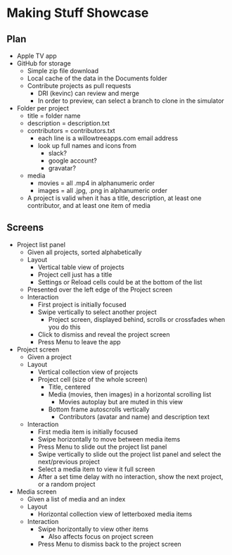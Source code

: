 # Making Stuff Showcase

## Plan

- Apple TV app
- GitHub for storage
	- Simple zip file download
	- Local cache of the data in the Documents folder
	- Contribute projects as pull requests
		- DRI (kevinc) can review and merge
		- In order to preview, can select a branch to clone in the simulator
- Folder per project
	- title = folder name
	- description = description.txt
	- contributors = contributors.txt
		- each line is a willowtreeapps.com email address
		- look up full names and icons from
			- slack?
			- google account?
			- gravatar?
	- media
		- movies = all .mp4 in alphanumeric order
		- images = all .jpg, .png in alphanumeric order
	- A project is valid when it has a title, description, at least one contributor, and at least one item of media

## Screens

- Project list panel
	- Given all projects, sorted alphabetically
	- Layout
		- Vertical table view of projects
		- Project cell just has a title
		- Settings or Reload cells could be at the bottom of the list
	- Presented over the left edge of the Project screen
	- Interaction
		- First project is initially focused
		- Swipe vertically to select another project
			- Project screen, displayed behind, scrolls or crossfades when you do this
		- Click to dismiss and reveal the project screen
		- Press Menu to leave the app
- Project screen
	- Given a project
	- Layout
		- Vertical collection view of projects
		- Project cell (size of the whole screen)
			- Title, centered
			- Media (movies, then images) in a horizontal scrolling list
				- Movies autoplay but are muted in this view
			- Bottom frame autoscrolls vertically
				- Contributors (avatar and name) and description text
	- Interaction
		- First media item is initially focused
		- Swipe horizontally to move between media items
		- Press Menu to slide out the project list panel
		- Swipe vertically to slide out the project list panel and select the next/previous project
		- Select a media item to view it full screen
		- After a set time delay with no interaction, show the next project, or a random project
- Media screen
	- Given a list of media and an index
	- Layout
		- Horizontal collection view of letterboxed media items
	- Interaction
		- Swipe horizontally to view other items
			- Also affects focus on project screen
		- Press Menu to dismiss back to the project screen
